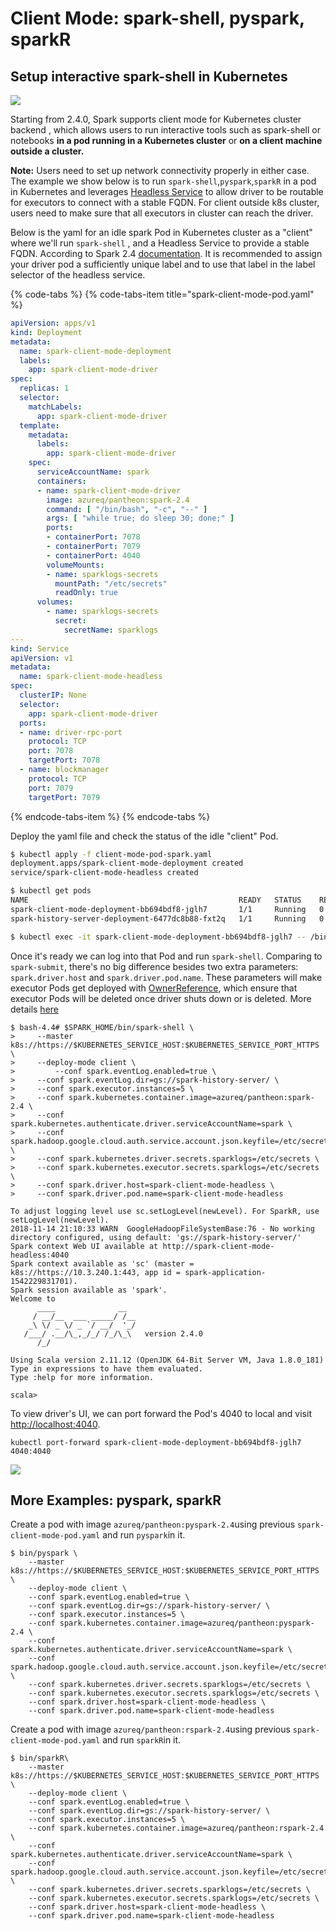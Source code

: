 # Client Mode: spark-shell, pyspark, sparkR

## Setup interactive spark-shell in Kubernetes

![](../../../.gitbook/assets/screen-shot-2018-11-14-at-5.02.33-pm.png)

Starting from 2.4.0, Spark supports client mode for Kubernetes cluster backend , which allows users to run interactive tools such as spark-shell or notebooks **in a pod running in a Kubernetes cluster** or **on a client machine outside a cluster.**

 **Note:** Users need to set up network connectivity properly in either case. The example we show below is to run `spark-shell`,`pyspark`,`sparkR` in a pod in Kubernetes and leverages [Headless Service](https://kubernetes.io/docs/concepts/services-networking/service/#headless-services) to allow driver to be routable for executors to connect with a stable FQDN. For client outside k8s cluster, users need to make sure that all executors in cluster can reach the driver.

Below is the yaml for an idle spark Pod in Kubernetes cluster as a "client" where we'll run `spark-shell` ,  and a Headless Service to provide a stable FQDN. According to Spark 2.4 [documentation](https://spark.apache.org/docs/latest/running-on-kubernetes.html#client-mode). It is recommended to assign your driver pod a sufficiently unique label and to use that label in the label selector of the headless service. 

{% code-tabs %}
{% code-tabs-item title="spark-client-mode-pod.yaml" %}
```yaml
apiVersion: apps/v1
kind: Deployment
metadata:
  name: spark-client-mode-deployment
  labels:
    app: spark-client-mode-driver
spec:
  replicas: 1
  selector:
    matchLabels:
      app: spark-client-mode-driver
  template:
    metadata:
      labels:
        app: spark-client-mode-driver
    spec:
      serviceAccountName: spark
      containers:
      - name: spark-client-mode-driver
        image: azureq/pantheon:spark-2.4
        command: [ "/bin/bash", "-c", "--" ]
        args: [ "while true; do sleep 30; done;" ]
        ports:
        - containerPort: 7078
        - containerPort: 7079
        - containerPort: 4040
        volumeMounts:
        - name: sparklogs-secrets
          mountPath: "/etc/secrets"
          readOnly: true
      volumes:
        - name: sparklogs-secrets
          secret:
            secretName: sparklogs
---
kind: Service
apiVersion: v1
metadata:
  name: spark-client-mode-headless
spec:
  clusterIP: None
  selector:
    app: spark-client-mode-driver
  ports:
  - name: driver-rpc-port
    protocol: TCP
    port: 7078
    targetPort: 7078
  - name: blockmanager
    protocol: TCP
    port: 7079
    targetPort: 7079
```
{% endcode-tabs-item %}
{% endcode-tabs %}

Deploy the yaml file and check the status of the idle "client" Pod. 

```bash
$ kubectl apply -f client-mode-pod-spark.yaml
deployment.apps/spark-client-mode-deployment created
service/spark-client-mode-headless created

$ kubectl get pods
NAME                                               READY   STATUS    RESTARTS   AGE
spark-client-mode-deployment-bb694bdf8-jglh7       1/1     Running   0          17m
spark-history-server-deployment-6477dc8b88-fxt2q   1/1     Running   0          5h

$ kubectl exec -it spark-client-mode-deployment-bb694bdf8-jglh7 -- /bin/bash
```

Once it's ready we can log into that Pod and run `spark-shell`. Comparing to `spark-submit`, there's no big difference besides two extra parameters: `spark.driver.host` and `spark.driver.pod.name`. These parameters will make executor Pods get deployed with [OwnerReference](https://kubernetes.io/docs/concepts/workloads/controllers/garbage-collection/), which ensure that executor Pods will be deleted once driver shuts down or is deleted. More details [here](https://spark.apache.org/docs/latest/running-on-kubernetes.html#client-mode-executor-pod-garbage-collection)

```text
$ bash-4.4# $SPARK_HOME/bin/spark-shell \
>     --master k8s://https://$KUBERNETES_SERVICE_HOST:$KUBERNETES_SERVICE_PORT_HTTPS \
>     --deploy-mode client \
>         --conf spark.eventLog.enabled=true \
>     --conf spark.eventLog.dir=gs://spark-history-server/ \
>     --conf spark.executor.instances=5 \
>     --conf spark.kubernetes.container.image=azureq/pantheon:spark-2.4 \
>     --conf spark.kubernetes.authenticate.driver.serviceAccountName=spark \
>     --conf spark.hadoop.google.cloud.auth.service.account.json.keyfile=/etc/secrets/sparkonk8s.json \
>     --conf spark.kubernetes.driver.secrets.sparklogs=/etc/secrets \
>     --conf spark.kubernetes.executor.secrets.sparklogs=/etc/secrets \
>     --conf spark.driver.host=spark-client-mode-headless \
>     --conf spark.driver.pod.name=spark-client-mode-headless

To adjust logging level use sc.setLogLevel(newLevel). For SparkR, use setLogLevel(newLevel).
2018-11-14 21:10:33 WARN  GoogleHadoopFileSystemBase:76 - No working directory configured, using default: 'gs://spark-history-server/'
Spark context Web UI available at http://spark-client-mode-headless:4040
Spark context available as 'sc' (master = k8s://https://10.3.240.1:443, app id = spark-application-1542229831701).
Spark session available as 'spark'.
Welcome to
      ____              __
     / __/__  ___ _____/ /__
    _\ \/ _ \/ _ `/ __/  '_/
   /___/ .__/\_,_/_/ /_/\_\   version 2.4.0
      /_/

Using Scala version 2.11.12 (OpenJDK 64-Bit Server VM, Java 1.8.0_181)
Type in expressions to have them evaluated.
Type :help for more information.

scala>
```

To view driver's UI, we can port forward the Pod's 4040 to local and visit [http://localhost:4040](http://localhost:4040).

```text
kubectl port-forward spark-client-mode-deployment-bb694bdf8-jglh7 4040:4040
```

![](../../../.gitbook/assets/screen-shot-2018-11-14-at-4.14.17-pm.png)



## More Examples: pyspark, sparkR

Create a pod with image `azureq/pantheon:pyspark-2.4`using previous `spark-client-mode-pod.yaml` and run `pyspark`in it.

```text
$ bin/pyspark \
    --master k8s://https://$KUBERNETES_SERVICE_HOST:$KUBERNETES_SERVICE_PORT_HTTPS \
    --deploy-mode client \
    --conf spark.eventLog.enabled=true \
    --conf spark.eventLog.dir=gs://spark-history-server/ \
    --conf spark.executor.instances=5 \
    --conf spark.kubernetes.container.image=azureq/pantheon:pyspark-2.4 \
    --conf spark.kubernetes.authenticate.driver.serviceAccountName=spark \
    --conf spark.hadoop.google.cloud.auth.service.account.json.keyfile=/etc/secrets/sparkonk8s.json \
    --conf spark.kubernetes.driver.secrets.sparklogs=/etc/secrets \
    --conf spark.kubernetes.executor.secrets.sparklogs=/etc/secrets \
    --conf spark.driver.host=spark-client-mode-headless \
    --conf spark.driver.pod.name=spark-client-mode-headless
```

Create a pod with image `azureq/pantheon:rspark-2.4`using previous `spark-client-mode-pod.yaml` and run `sparkR`in it.

```text
$ bin/sparkR\
    --master k8s://https://$KUBERNETES_SERVICE_HOST:$KUBERNETES_SERVICE_PORT_HTTPS \
    --deploy-mode client \
    --conf spark.eventLog.enabled=true \
    --conf spark.eventLog.dir=gs://spark-history-server/ \
    --conf spark.executor.instances=5 \
    --conf spark.kubernetes.container.image=azureq/pantheon:rspark-2.4 \
    --conf spark.kubernetes.authenticate.driver.serviceAccountName=spark \
    --conf spark.hadoop.google.cloud.auth.service.account.json.keyfile=/etc/secrets/sparkonk8s.json \
    --conf spark.kubernetes.driver.secrets.sparklogs=/etc/secrets \
    --conf spark.kubernetes.executor.secrets.sparklogs=/etc/secrets \
    --conf spark.driver.host=spark-client-mode-headless \
    --conf spark.driver.pod.name=spark-client-mode-headless
```


